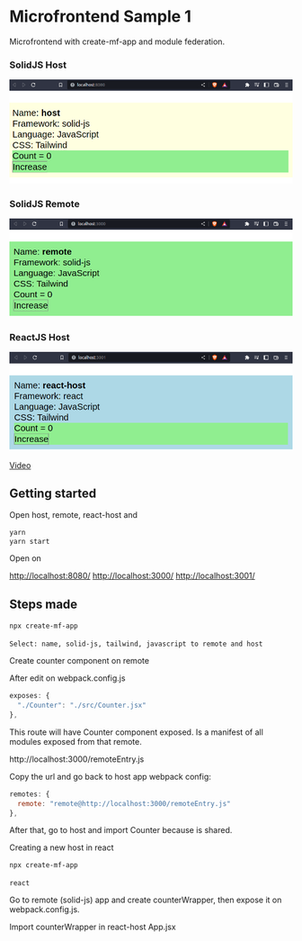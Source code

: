 # Microfrontend Sample 1

Microfrontend with create-mf-app and module federation.

### SolidJS Host
<img src="./host.png" alt="SolidJS Host" />

### SolidJS Remote
<img src="./remote.png" alt="SolidJS Remote" />

### ReactJS Host
<img src="./react-host.png" alt="ReactJS Host" />

[Video](https://www.youtube.com/watch?v=s_Fs4AXsTnA)

## Getting started

Open host, remote, react-host and

```console
yarn
yarn start
```

Open on 

[http://localhost:8080/](http://localhost:8080/)
[http://localhost:3000/](http://localhost:3000/)
[http://localhost:3001/](http://localhost:3001/)

## Steps made

```console
npx create-mf-app

Select: name, solid-js, tailwind, javascript to remote and host
```

Create counter component on remote

After edit on webpack.config.js

```javascript
exposes: {
  "./Counter": "./src/Counter.jsx"
},
```

This route will have Counter component exposed. Is a manifest of all modules exposed from that remote.

http://localhost:3000/remoteEntry.js

Copy the url and go back to host app webpack config:

```javascript
remotes: {
  remote: "remote@http://localhost:3000/remoteEntry.js"
},
```

After that, go to host and import Counter because is shared.

Creating a new host in react


```console
npx create-mf-app

react
```

Go to remote (solid-js) app and create counterWrapper, then expose it on webpack.config.js.

Import counterWrapper in react-host App.jsx
